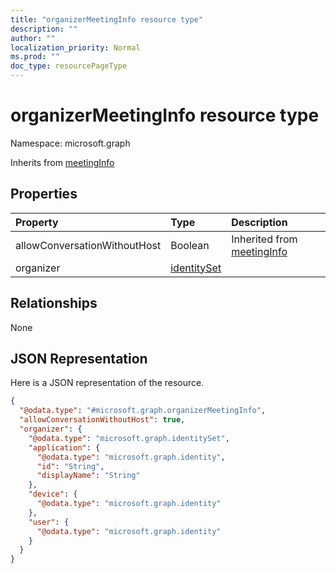 ```yaml
---
title: "organizerMeetingInfo resource type"
description: ""
author: ""
localization_priority: Normal
ms.prod: ""
doc_type: resourcePageType
---
```


# organizerMeetingInfo resource type


Namespace: microsoft.graph




Inherits from [meetingInfo](../resources/meetinginfo.md)

## Properties
|Property|Type|Description|
|:---|:---|:---|
|allowConversationWithoutHost|Boolean| Inherited from [meetingInfo](../resources/meetinginfo.md)|
|organizer|[identitySet](../resources/identityset.md)||

## Relationships
None

## JSON Representation
Here is a JSON representation of the resource.
<!-- {
  "blockType": "resource",
  "@odata.type": "microsoft.graph.organizerMeetingInfo"
}
-->
``` json
{
  "@odata.type": "#microsoft.graph.organizerMeetingInfo",
  "allowConversationWithoutHost": true,
  "organizer": {
    "@odata.type": "microsoft.graph.identitySet",
    "application": {
      "@odata.type": "microsoft.graph.identity",
      "id": "String",
      "displayName": "String"
    },
    "device": {
      "@odata.type": "microsoft.graph.identity"
    },
    "user": {
      "@odata.type": "microsoft.graph.identity"
    }
  }
}
```

